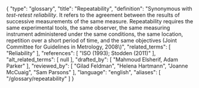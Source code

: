 {
    "type": "glossary",
    "title": "Repeatability",
    "definition": "Synonymous with *test-retest* *reliability*. It refers to the agreement between the results of successive measurements of the same measure. Repeatability requires the same experimental tools, the same observer, the same measuring instrument administered under the same conditions, the same location, repetition over a short period of time, and the same objectives (Joint Committee for Guidelines in Metrology, 2008\\)",
    "related_terms": [
        "Reliability"
    ],
    "references": [
        "ISO (1993); Stodden (2011)"
    ],
    "alt_related_terms": [
        null
    ],
    "drafted_by": [
        "Mahmoud Elsherif, Adam Parker"
    ],
    "reviewed_by": [
        "Gilad Feldman",
        "Helena Hartmann",
        "Joanne McCuaig",
        "Sam Parsons"
    ],
    "language": "english",
    "aliases": [
        "/glossary/repeatability"
    ]
}